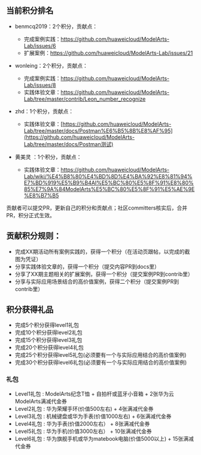 ## 当前积分排名
* benmcq2019：2个积分，贡献点：
     * 完成案例实践：https://github.com/huaweicloud/ModelArts-Lab/issues/6
     * 扩展案例：https://github.com/huaweicloud/ModelArts-Lab/issues/21
* wonleing：2个积分，贡献点：
     * 完成案例实践：https://github.com/huaweicloud/ModelArts-Lab/issues/8
     * 实践体验文章：https://github.com/huaweicloud/ModelArts-Lab/tree/master/contrib/Leon_number_recognize

* zhd：1个积分，贡献点：
     * 实践体验文章：[https://github.com/huaweicloud/ModelArts-Lab/tree/master/docs/Postman%E6%B5%8B%E8%AF%95](https://github.com/huaweicloud/ModelArts-Lab/tree/master/docs/Postman测试)
* 黄美灵 ：1个积分，贡献点：
    * 实践体验文章：https://github.com/huaweicloud/ModelArts-Lab/wiki/%E4%B8%80%E4%BD%8D%E4%BA%92%E8%81%94%E7%BD%919%E5%B9%B4AI%E5%BC%80%E5%8F%91%E8%80%85%E7%9A%84ModelArts%E5%BC%80%E5%8F%91%E5%AE%9E%E8%B7%B5

贡献者可以提交PR，更新自己的积分和贡献点；社区committers核实后，合并PR，积分正式生效。

## 贡献积分规则：
* 完成XX期活动所有案例实践的，获得一个积分（在活动页跟帖，以完成的截图为凭证）
* 分享实践体验文章的，获得一个积分（提交内容PR到docs里）
* 分享了XX期主题相关的扩展案例，获得一个积分（提交案例PR到contrib里）
* 分享与实际应用场景结合的高价值案例，获得二个积分（提交案例PR到contrib里）

## 积分获得礼品
* 完成5个积分获得level1礼包
* 完成10个积分获得level2礼包
* 完成15个积分获得level3礼包
* 完成20个积分获得level4礼包  
* 完成25个积分获得level5礼包(必须要有一个与实际应用结合的高价值案例) 
* 完成30个积分获得level6礼包(必须要有一个与实际应用结合的高价值案例) 
### 礼包
* Level1礼包 : ModelArts纪念T恤 + 自拍杆或蓝牙小音箱 + 2张华为云ModelArts满减代金券            
* Level2礼包 : 华为荣耀手环(价值500左右) + 4张满减代金券
* Level3礼包 : 机械键盘或华为手表(价值1000左右) + 6张满减代金券
* Level4礼包 : 华为手表(价值2000左右） + 8张满减代金券
* Level5礼包 : 华为手机(价值3000左右） + 10张满减代金券
* Level6礼包 : 华为旗舰手机或华为matebook电脑(价值5000以上) + 15张满减代金券

